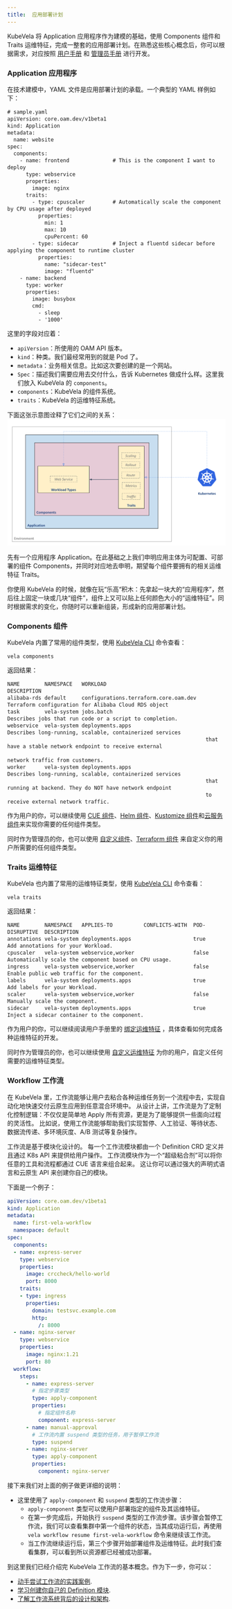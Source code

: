 ```yaml
---
title:  应用部署计划
---
```


KubeVela 将 Application 应用程序作为建模的基础，使用 Components 组件和 Traits 运维特征，完成一整套的应用部署计划。在熟悉这些核心概念后，你可以根据需求，对应按照 [用户手册](../end-user/initializer-end-user) 和 [管理员手册](../platform-engineers/advanced-install.mdx) 进行开发。

### Application 应用程序

在技术建模中，YAML 文件是应用部署计划的承载。一个典型的 YAML 样例如下：
```
# sample.yaml
apiVersion: core.oam.dev/v1beta1
kind: Application
metadata:
  name: website
spec:
  components:
    - name: frontend              # This is the component I want to deploy
      type: webservice
      properties:
        image: nginx
      traits:
        - type: cpuscaler         # Automatically scale the component by CPU usage after deployed
          properties:
            min: 1
            max: 10
            cpuPercent: 60
        - type: sidecar           # Inject a fluentd sidecar before applying the component to runtime cluster
          properties:
            name: "sidecar-test"
            image: "fluentd"
    - name: backend
      type: worker
      properties:
        image: busybox
        cmd:
          - sleep
          - '1000'
```
这里的字段对应着：

- `apiVersion`：所使用的 OAM API 版本。
- `kind`：种类。我们最经常用到的就是 Pod 了。
- `metadata`：业务相关信息。比如这次要创建的是一个网站。
- `Spec`：描述我们需要应用去交付什么，告诉 Kubernetes 做成什么样。这里我们放入 KubeVela 的 `components`。
- `components`：KubeVela 的组件系统。
- `traits`：KubeVela 的运维特征系统。

下面这张示意图诠释了它们之间的关系：
![image.png](../resources/concepts.png)

先有一个应用程序 Application。在此基础之上我们申明应用主体为可配置、可部署的组件 Components，并同时对应地去申明，期望每个组件要拥有的相关运维特征 Traits。

你使用 KubeVela 的时候，就像在玩“乐高“积木：先拿起一块大的“应用程序”，然后往上固定一块或几块“组件”，组件上又可以贴上任何颜色大小的“运维特征”。同时根据需求的变化，你随时可以重新组装，形成新的应用部署计划。

### Components 组件

KubeVela 内置了常用的组件类型，使用 [KubeVela CLI](../getting-started/quick-install.mdx##3) 命令查看：
```
vela components 
```
返回结果：
```
NAME       	NAMESPACE  	WORKLOAD                             	DESCRIPTION                                                 
alibaba-rds	default    	configurations.terraform.core.oam.dev	Terraform configuration for Alibaba Cloud RDS object        
task       	vela-system	jobs.batch                           	Describes jobs that run code or a script to completion.     
webservice 	vela-system	deployments.apps                     	Describes long-running, scalable, containerized services    
           	           	                                     	that have a stable network endpoint to receive external     
           	           	                                     	network traffic from customers.                             
worker     	vela-system	deployments.apps                     	Describes long-running, scalable, containerized services    
           	           	                                     	that running at backend. They do NOT have network endpoint  
           	           	                                     	to receive external network traffic.                        

```

作为用户的你，可以继续使用 [CUE 组件](../end-user/components/cue)、[Helm 组件](../end-user/components/helm)、[Kustomize 组件](../end-user/components/kustomize)和[云服务组件](../end-user/components/cloud-services/terraform/rds)来实现你需要的任何组件类型。

同时作为管理员的你，也可以使用 [自定义组件](../platform-engineers/components/custom-component)、[Terraform 组件](../platform-engineers/components/component-terraform) 来自定义你的用户所需要的任何组件类型。

### Traits 运维特征

KubeVela 也内置了常用的运维特征类型，使用 [KubeVela CLI](../getting-started/quick-install.mdx##3) 命令查看：
```
vela traits 
```
返回结果：
```
NAME       	NAMESPACE  	APPLIES-TO       	CONFLICTS-WITH	POD-DISRUPTIVE	DESCRIPTION                                          
annotations	vela-system	deployments.apps 	              	true          	Add annotations for your Workload.                   
cpuscaler  	vela-system	webservice,worker	              	false         	Automatically scale the component based on CPU usage.
ingress    	vela-system	webservice,worker	              	false         	Enable public web traffic for the component.         
labels     	vela-system	deployments.apps 	              	true          	Add labels for your Workload.                        
scaler     	vela-system	webservice,worker	              	false         	Manually scale the component.                        
sidecar    	vela-system	deployments.apps 	              	true          	Inject a sidecar container to the component.   
```

作为用户的你，可以继续阅读用户手册里的 [绑定运维特征](../end-user/traits/ingress) ，具体查看如何完成各种运维特征的开发。

同时作为管理员的你，也可以继续使用 [自定义运维特征](../platform-engineers/traits/customize-trait) 为你的用户，自定义任何需要的运维特征类型。

### Workflow 工作流

在 KubeVela 里，工作流能够让用户去粘合各种运维任务到一个流程中去，实现自动化地快速交付云原生应用到任意混合环境中。
从设计上讲，工作流是为了定制化控制逻辑：不仅仅是简单地 Apply 所有资源，更是为了能够提供一些面向过程的灵活性。
比如说，使用工作流能够帮助我们实现暂停、人工验证、等待状态、数据流传递、多环境灰度、A/B 测试等复杂操作。

工作流是基于模块化设计的。
每一个工作流模块都由一个 Definition CRD 定义并且通过 K8s API 来提供给用户操作。
工作流模块作为一个“超级粘合剂”可以将你任意的工具和流程都通过 CUE 语言来组合起来。
这让你可以通过强大的声明式语言和云原生 API 来创建你自己的模块。

下面是一个例子：

```yaml
apiVersion: core.oam.dev/v1beta1
kind: Application
metadata:
  name: first-vela-workflow
  namespace: default
spec:
  components:
  - name: express-server
    type: webservice
    properties:
      image: crccheck/hello-world
      port: 8000
    traits:
    - type: ingress
      properties:
        domain: testsvc.example.com
        http:
          /: 8000
  - name: nginx-server
    type: webservice
    properties:
      image: nginx:1.21
      port: 80
  workflow:
    steps:
      - name: express-server
        # 指定步骤类型
        type: apply-component
        properties:
          # 指定组件名称
          component: express-server
      - name: manual-approval
        # 工作流内置 suspend 类型的任务，用于暂停工作流
        type: suspend
      - name: nginx-server
        type: apply-component
        properties:
          component: nginx-server
```

接下来我们对上面的例子做更详细的说明：

- 这里使用了 `apply-component` 和 `suspend` 类型的工作流步骤：
  - `apply-component` 类型可以使用户部署指定的组件及其运维特征。
  - 在第一步完成后，开始执行 `suspend` 类型的工作流步骤。该步骤会暂停工作流，我们可以查看集群中第一个组件的状态，当其成功运行后，再使用 `vela workflow resume first-vela-workflow` 命令来继续该工作流。
  - 当工作流继续运行后，第三个步骤开始部署组件及运维特征。此时我们查看集群，可以看到所以资源都已经被成功部署。

到这里我们已经介绍完 KubeVela 工作流的基本概念。作为下一步，你可以：

- [动手尝试工作流的实践案例](../end-user/workflow/apply-component).
- [学习创建你自己的 Definition 模块](../platform-engineers/workflow/steps). 
- [了解工作流系统背后的设计和架构](https://github.com/oam-dev/kubevela/blob/master/design/vela-core/workflow_policy.md).
